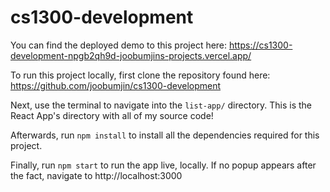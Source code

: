 # cs1300-development

You can find the deployed demo to this project here: https://cs1300-development-npgb2qh9d-joobumjins-projects.vercel.app/



To run this project locally, first clone the repository found here: https://github.com/joobumjin/cs1300-development



Next, use the terminal to navigate into the `list-app/` directory. This is the React App's directory with all of my source code!

Afterwards, run `npm install` to install all the dependencies required for this project.

Finally, run `npm start` to run the app live, locally. If no popup appears after the fact, navigate to http://localhost:3000